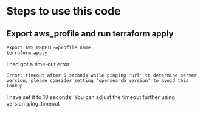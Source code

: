 # Steps to use this code
## Export aws_profile and run terraform apply
```
export AWS_PROFILE=profile_name
terraform apply
```
I had got a time-out error

 `Error: timeout after 5 seconds while pinging 'url' to determine server version, please consider setting 'opensearch_version' to avoid this lookup`

 I have set it to 10 seconds. You can adjust the timeout further using version_ping_timeout